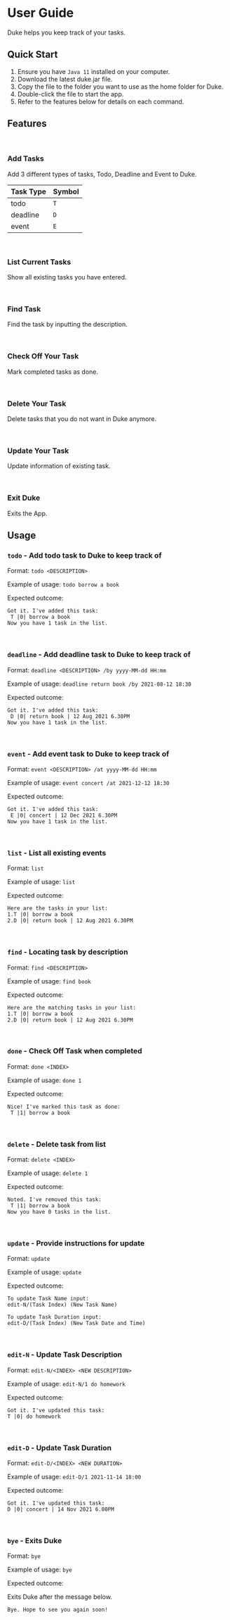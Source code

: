 # User Guide
Duke helps you keep track of your tasks.

## Quick Start
1. Ensure you have `Java 11` installed on your computer.
2. Download the latest duke.jar file.
3. Copy the file to the folder you want to use as the home folder for Duke.
4. Double-click the file to start the app.
5. Refer to the features below for details on each command.


## Features 
<br />

### Add Tasks

Add 3 different types of tasks, Todo, Deadline and Event to Duke.

Task Type | Symbol
----------|---------
todo | `T`
deadline | `D`
event | `E`

<br />

### List Current Tasks

Show all existing tasks you have entered.

<br />

### Find Task

Find the task by inputting the description.

<br />

### Check Off Your Task

Mark completed tasks as done.

<br />

### Delete Your Task

Delete tasks that you do not want in Duke anymore.

<br />

### Update Your Task

Update information of existing task.

<br />

### Exit Duke

Exits the App.
<br />

## Usage

### `todo` - Add todo task to Duke to keep track of

Format: `todo <DESCRIPTION>`

Example of usage:  `todo borrow a book`

Expected outcome:

```
Got it. I've added this task:
 T |0| borrow a book
Now you have 1 task in the list.
```
<br />

### `deadline` - Add deadline task to Duke to keep track of

Format: `deadline <DESCRIPTION> /by yyyy-MM-dd HH:mm`

Example of usage:  `deadline return book /by 2021-08-12 18:30`

Expected outcome:

```
Got it. I've added this task:
 D |0| return book | 12 Aug 2021 6.30PM
Now you have 1 task in the list.
```
<br />

### `event` - Add event task to Duke to keep track of

Format: `event <DESCRIPTION> /at yyyy-MM-dd HH:mm`

Example of usage:  `event concert /at 2021-12-12 18:30`

Expected outcome:

```
Got it. I've added this task:
 E |0| concert | 12 Dec 2021 6.30PM
Now you have 1 task in the list.
```
<br />

### `list` - List all existing events

Format: `list`

Example of usage:  `list`

Expected outcome:

```
Here are the tasks in your list:
1.T |0| borrow a book
2.D |0| return book | 12 Aug 2021 6.30PM
```
<br />

### `find` - Locating task by description

Format: `find <DESCRIPTION>`

Example of usage:  `find book`

Expected outcome:

```
Here are the matching tasks in your list:
1.T |0| borrow a book
2.D |0| return book | 12 Aug 2021 6.30PM
```
<br />

### `done` - Check Off Task when completed

Format: `done <INDEX>`

Example of usage:  `done 1`

Expected outcome:

```
Nice! I've marked this task as done:
 T |1| borrow a book
```
<br />

### `delete` - Delete task from list

Format: `delete <INDEX>`

Example of usage:  `delete 1`

Expected outcome:

```
Noted. I've removed this task:
 T |1| borrow a book
Now you have 0 tasks in the list.
```
<br />

### `update` - Provide instructions for update

Format: `update`

Example of usage:  `update`

Expected outcome:

```
To update Task Name input:
edit-N/(Task Index) (New Task Name)

To update Task Duration input:
edit-D/(Task Index) (New Task Date and Time)
```
<br />

### `edit-N` - Update Task Description

Format: `edit-N/<INDEX> <NEW DESCRIPTION>`

Example of usage:  `edit-N/1 do homework`

Expected outcome:

```
Got it. I've updated this task:
T |0| do homework
```
<br />

### `edit-D` - Update Task Duration

Format: `edit-D/<INDEX> <NEW DURATION>`

Example of usage:  `edit-D/1 2021-11-14 18:00`

Expected outcome:

```
Got it. I've updated this task:
D |0| concert | 14 Nov 2021 6.00PM
```
<br />

### `bye` - Exits Duke

Format: `bye`

Example of usage:  `bye`

Expected outcome:

Exits Duke after the message below.

```
Bye. Hope to see you again soon!
```
<br />
